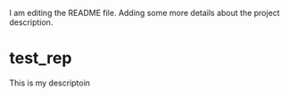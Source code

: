 
I am editing the README file. Adding some more details about the project description.
# test_rep
This is my descriptoin
